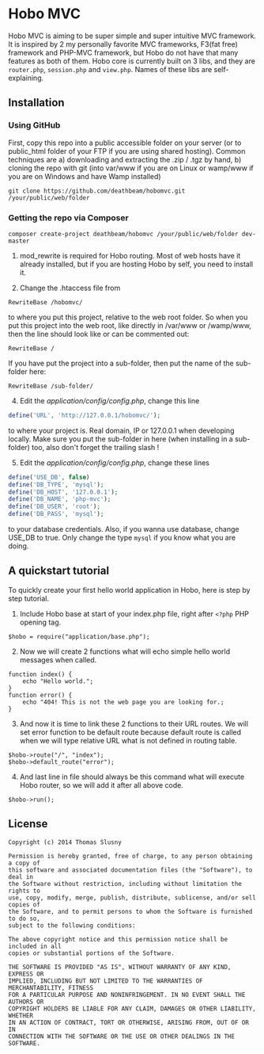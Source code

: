 # Hobo MVC

Hobo MVC is aiming to be super simple and super intuitive MVC framework. It is inspired by 2 my personally favorite MVC frameworks, F3(fat free) framework and PHP-MVC framework, but
Hobo do not have that many features as both of them. Hobo core is currently built on 3 libs, and they are `router.php`,
`session.php` and `view.php`. Names of these libs are self-explaining.

## Installation

### Using GitHub

First, copy this repo into a public accessible folder on your server (or to public_html folder of your FTP if you are using shared hosting).
Common techniques are a) downloading and extracting the .zip / .tgz by hand, b) cloning the repo with git (into var/www if you are on Linux or wamp/www if you are on Windows and have Wamp installed)

```
git clone https://github.com/deathbeam/hobomvc.git /your/public/web/folder
```

### Getting the repo via Composer

```
composer create-project deathbeam/hobomvc /your/public/web/folder dev-master
```

1. mod_rewrite is required for Hobo routing. Most of web hosts have it already installed, but if you are hosting Hobo by self, you need to install it.

2. Change the .htaccess file from
```
RewriteBase /hobomvc/
```
to where you put this project, relative to the web root folder. So when you put this project into
the web root, like directly in /var/www or /wamp/www, then the line should look like or can be commented out:
```
RewriteBase /
```
If you have put the project into a sub-folder, then put the name of the sub-folder here:
```
RewriteBase /sub-folder/
```

4. Edit the *application/config/config.php*, change this line
```php
define('URL', 'http://127.0.0.1/hobomvc/');
```
to where your project is. Real domain, IP or 127.0.0.1 when developing locally. Make sure you put the sub-folder
in here (when installing in a sub-folder) too, also don't forget the trailing slash !

5. Edit the *application/config/config.php*, change these lines
```php
define('USE_DB', false)
define('DB_TYPE', 'mysql');
define('DB_HOST', '127.0.0.1');
define('DB_NAME', 'php-mvc');
define('DB_USER', 'root');
define('DB_PASS', 'mysql');
```
to your database credentials. Also, if you wanna use database, change USE_DB to true. Only change the type `mysql` if you
know what you are doing.

## A quickstart tutorial

To quickly create your first hello world application in Hobo, here is step by step tutorial.

1. Include Hobo base at start of your index.php file, right after `<?php` PHP opening tag.
```
$hobo = require("application/base.php");
```
2. Now we will create 2 functions what will echo simple hello world messages when called.
```
function index() {
	echo "Hello world.";
}
function error() {
	echo "404! This is not the web page you are looking for.;
}
```
3. And now it is time to link these 2 functions to their URL routes. We will set error function to be default route
because default route is called when we will type relative URL what is not defined in routing table.
```
$hobo->route("/", "index");
$hobo->default_route("error");
```
4. And last line in file should always be this command what will execute Hobo router, so we will add it after all above code.
```
$hobo->run();
```

## License
```
Copyright (c) 2014 Thomas Slusny

Permission is hereby granted, free of charge, to any person obtaining a copy of
this software and associated documentation files (the "Software"), to deal in
the Software without restriction, including without limitation the rights to
use, copy, modify, merge, publish, distribute, sublicense, and/or sell copies of
the Software, and to permit persons to whom the Software is furnished to do so,
subject to the following conditions:

The above copyright notice and this permission notice shall be included in all
copies or substantial portions of the Software.

THE SOFTWARE IS PROVIDED "AS IS", WITHOUT WARRANTY OF ANY KIND, EXPRESS OR
IMPLIED, INCLUDING BUT NOT LIMITED TO THE WARRANTIES OF MERCHANTABILITY, FITNESS
FOR A PARTICULAR PURPOSE AND NONINFRINGEMENT. IN NO EVENT SHALL THE AUTHORS OR
COPYRIGHT HOLDERS BE LIABLE FOR ANY CLAIM, DAMAGES OR OTHER LIABILITY, WHETHER
IN AN ACTION OF CONTRACT, TORT OR OTHERWISE, ARISING FROM, OUT OF OR IN
CONNECTION WITH THE SOFTWARE OR THE USE OR OTHER DEALINGS IN THE SOFTWARE.
```
